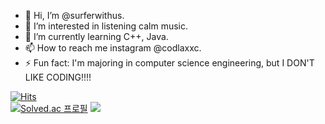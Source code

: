 - 👋 Hi, I’m @surferwithus.
- 👀 I’m interested in listening calm music.
- 🌱 I’m currently learning C++, Java.
- 📫 How to reach me instagram @codlaxxc.
- ⚡ Fun fact: I'm majoring in computer science engineering, but I DON'T LIKE CODING!!!!
<!---
surferwithus/surferwithus is a ✨ special ✨ repository because its `README.md` (this file) appears on your GitHub profile.
You can click the Preview link to take a look at your changes.
--->
[![Hits](https://hits.seeyoufarm.com/api/count/incr/badge.svg?url=https%3A%2F%2Fgithub.com%2Fsurferwithus&count_bg=%23507EDE&title_bg=%23000000&icon=&icon_color=%23E7E7E7&title=hits&edge_flat=false)](https://hits.seeyoufarm.com)
<br/>
[![Solved.ac
프로필](http://mazassumnida.wtf/api/v2/generate_badge?boj=dbsdud3272)](https://solved.ac/dbsdud3272)
<img src="http://mazandi.herokuapp.com/api?handle=dbsdud3272&theme=warm"/>
